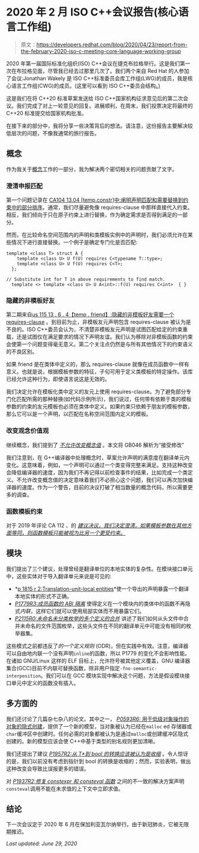 # 2020 年 2 月 ISO C++会议报告(核心语言工作组)

> 原文：<https://developers.redhat.com/blog/2020/04/23/report-from-the-february-2020-iso-c-meeting-core-language-working-group>

2020 年第一届国际标准化组织(ISO) C++会议在捷克布拉格举行。这是我们第一次在布拉格见面，尽管我已经去过那里几次了。我们两个来自 Red Hat 的人参加了会议:Jonathan Wakely 是 ISO C++标准委员会库工作组(LWG)的成员，我是核心语言工作组(CWG)的成员。(这里可以看到 ISO C++委员会结构[。)](https://isocpp.org/std/the-committee)

这是我们在将 C++20 标准草案发送给 ISO C++国家机构征求意见后的第二次会议。我们完成了对上一轮意见的回复。进展顺利，在周末，我们投票决定将最终的 C++20 标准提交给国家机构批准。

在接下来的部分中，我将分享一些决策背后的想法。请注意，这份报告主要解决较低层次的问题，不像我通常的旅行报告。

## 概念

作为我关于[概念](https://en.cppreference.com/w/cpp/language/constraints)工作的一部分，我为解决两个密切相关的问题贡献了文字。

### 澄清申报匹配

第一个问题记录在 [CA104 13.04 [temp.constr]中:阐明声明匹配和需要替换到约束中的部分排序](https://github.com/cplusplus/nbballot/issues/103)。通常，我们尽量避免像 requires-clause 中那样直接代入约束。相反，我们倾向于只在原子约束上进行替换，作为确定需求是否得到满足的一部分。

然而，在比较命名空间范围内的声明和类模板实例中的声明时，我们必须允许在某些情况下进行直接替换。一个例子是确定专门化是否匹配:

```
template <class T> struct A {
    template <class U> U f(U) requires C<typename T::type>;
    template <class U> U f(U) requires C<T>;
  };

// Substitute int for T in above requirements to find match.
  template <> template <class U> U A<int>::f(U) requires C<int>  { }

```

### 隐藏的非模板好友

第二期来自[us 115 13 . 6 . 4【temp . friend】:隐藏的非模板好友需要一个 requires-clause](https://github.com/cplusplus/nbballot/issues/114) 。到目前为止，非模板友元声明包含 requires-clause 被认为是不良的。ISO C++委员会认为，不清楚非模板友元声明是试图匹配给定的约束重载，还是试图仅在满足要求的情况下声明友谊。我们认为移除对非模板函数的约束会使第一个问题变得毫无意义。第二个关注点仍然是与所有其他情况下的约束语义的不良区别。

如果 friend 是在类体中定义的，那么 requires-clause 就像在成员函数中一样有意义。也就是说，根据模板参数的特征，子句可用于定义类模板的特定操作。该库已经允许这种行为，即使语言说这是无效的。

我们决定允许在模板化类中定义的友元上使用 requires-clause。为了避免部分专门化匹配所需的那种替换(如代码示例所示)，我们说过，任何带有依赖于类的模板参数的约束的友元模板也必须在类体中定义。如果约束只依赖于朋友的模板参数，那么它可以是一个声明，以匹配在名称空间范围内定义的模板。

### 改变观念价值观

继续概念，我们提到了 *[不允许改变概念值](http://www.open-std.org/jtc1/sc22/wg21/docs/papers/2020/p2104r0.html)* 。本文将 GB046 解析为“接受修改”

我们注意到，在 G++编译器中处理概念时，草案允许声明的满意度在翻译单元内变化。这意味着，例如，一个声明可以通过一个类变得完整来满足。支持这种改变会降低编译器的速度，因为我们不再记得以前检查事件的结果，比如完成一个类定义。不允许改变概念值的决定意味着我们不必担心这个问题，我们可以再次加快编译器的速度。作为一个警告，目前的决议打破了相当数量的概念代码，所以需要更多的调查。

### 函数模板约束

对于 2019 年评论 CA 112 、的 *[建议决议，我们决定澄清，如果模板参数在其他方面等同，则函数模板只能被视为比另一个更受约束。](http://www.open-std.org/jtc1/sc22/wg21/docs/papers/2020/p2113r0.html)*

## 模块

我们提出了三个建议，处理曾经是翻译单位的本地实体的复杂性。在模块接口单元中，这些实体对于导入翻译单元来说是可见的:

*   *[p 1815 r 2:Translation-unit-local entities](http://wg21.link/p1815r2)*使一个导出的声明暴露一个翻译本地实体的形式不正确。
*   *[P1779R3:成员函数的 ABI 隔离](http://wg21.link/p1779r3)* 使得定义在一个模块内的类体中的函数不再隐式*内联*，这样它们就可以使用局部实体而不用暴露它们。
*   [*P2115R0:未命名未分类枚举的多个定义的合并*](http://wg21.link/p2115r0) 讲述了我们如何从头文件中合并未命名的文件范围枚举，这些头文件在不同的翻译单元中可能没有相同的枚举器集。

这些模式之前都违反了*的一个定义规则* (ODR)，但在实践中有效。注意，编译器可以自由地内联一个没有声明`inline`的函数，所以 P1779 的变化不会影响性能。在诸如 GNU/Linux 这样的 ELF 目标上，允许符号被其他定义覆盖，GNU 编译器集合(GCC)目前不内联可替换函数，除非用户指定`-fno-semantic-interposition`。我们可以在 GCC 模块实现中解决这个问题，方法是假设模块接口单元中定义的函数没有插入。

## 多方面的

我们还讨论了几篇杂七杂八的论文。其中之一， [*P0593R6:* 用于低级对象操作的对象的隐式创建](http://wg21.link/p0593r6)，提供了一个新的模型，当对象被认为已经在`malloc` ed 存储器或`char`缓冲区中创建时。任何必需的对象都被认为是通过`malloc`或创建缓冲区隐式创建的。新的模型应该会使 C++中基于类型的别名规则更加清晰。

我们还提出了建议 *[P1957R2:从 T*到 bool 的转换应该被认为是收缩](http://wg21.link/p1957r2)* 。令人惊讶的是，我们以前没有考虑到指针到 bool 的转换是收缩的；然而，实验表明，做出这种改变会导致比误报更多的错误。

对 *[P1937R2:修复 constexpr 和 consteval 函数](http://wg21.link/p1937r2)* 之间的不一致的解决方案声明`consteval`调用不能在未求值的上下文中立即求值。

## 结论

下一次会议定于 2020 年 6 月在保加利亚瓦尔纳举行。由于新冠肺炎，它被无限期推迟。

*Last updated: June 29, 2020*